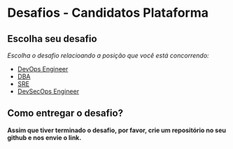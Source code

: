 # Desafios - Candidatos Plataforma

## Escolha seu desafio

*Escolha o desafio relacioando a posição que você está concorrendo:*

- [DevOps Engineer](devops.md)
- [DBA](dbre.md)
- [SRE](sre.md)
- [DevSecOps Engineer](devsecops.md)

## Como entregar o desafio?
**Assim que tiver terminado o desafio, por favor, crie um repositório no seu github e nos envie o link.**
